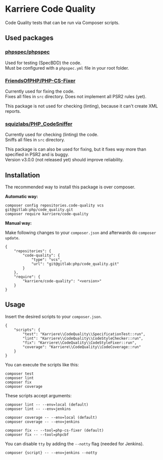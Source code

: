 # Karriere Code Quality

Code Quality tests that can be run via Composer scripts.

## Used packages

### [phpspec/phpspec](https://github.com/phpspec/phpspec)

Used for testing (SpecBDD) the code.   
Must be configured with a `phpspec.yml` file in your root folder.

### [FriendsOfPHP/PHP-CS-Fixer](https://github.com/FriendsOfPHP/PHP-CS-Fixer)

Currently used for fixing the code.   
Fixes all files in `src` directory. Does not implement all PSR2 rules (yet).

This package is not used for checking (linting), because it can't create
XML reports.

### [squizlabs/PHP_CodeSniffer](https://github.com/squizlabs/PHP_CodeSniffer)

Currently used for checking (linting) the code.   
Sniffs all files in `src` directory.

This package is can also be used for fixing, but it fixes way more than
specified in PSR2 and is buggy.   
Version v3.0.0 (not released yet) should improve reliability.

## Installation

The recommended way to install this package is over composer.

**Automatic way:**

```
composer config repositories.code-quality vcs git@gitlab:php/code_quality.git
composer require karriere/code-quality
```

**Manual way:**

Make following changes to your `composer.json` and afterwards do 
`composer update`.

```
{
    "repositories": {
        "code-quality": {
            "type": "vcs",
            "url": "git@gitlab:php/code_quality.git"
        }
    },
    "require": {
        "karriere/code-quality": "<version>"
    }
}
```

## Usage

Insert the desired scripts to your `composer.json`.

```
{
    "scripts": {
        "test": "Karriere\\CodeQuality\\SpecificationTest::run",
        "lint": "Karriere\\CodeQuality\\CodeStyleChecker::run",
        "fix": "Karriere\\CodeQuality\\CodeStyleFixer::run",
        "coverage": "Karriere\\CodeQuality\\CodeCoverage::run"
    }
}
```

You can execute the scripts like this:

```
composer test
composer lint
composer fix
composer coverage
```

These scripts accept arguments:

```
composer lint -- --env=local (default)
composer lint -- --env=jenkins
```
```
composer coverage -- --env=local (default)
composer coverage -- --env=jenkins
```
```
composer fix -- --tool=php-cs-fixer (default)
composer fix -- --tool=phpcbf
```

You can disable `tty` by adding the `--notty` flag (needed for Jenkins).

```
composer {script} -- --env=jenkins --notty
```
